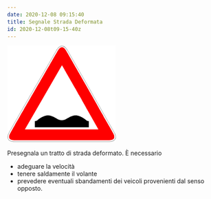```yaml
---
date: 2020-12-08 09:15:40
title: Segnale Strada Deformata
id: 2020-12-08t09-15-40z
---
```


![](./images/strada-deformata.png)

Presegnala un tratto di strada deformato. È necessario

- adeguare la velocità
- tenere saldamente il volante
- prevedere eventuali sbandamenti dei veicoli provenienti dal senso opposto.
